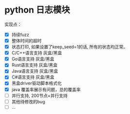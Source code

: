 # python 日志模块

实现点：

- [x] 持续fuzz
- [x] 整体时间的超时
- [x] 状态打印, 如果设置了keep_seed=1的话, 所有的状态均正常。
- [x] C/C++语言支持 灰盒/黑盒
- [x] Go语言支持 灰盒/黑盒
- [x] Rust语言支持 灰盒/黑盒
- [x] Java语言支持 灰盒/黑盒
- [x] C#语言支持 灰盒/黑盒
- [x] 黑盒driver驱动脚本格式化
- [x] java 覆盖率展示有问题，总的覆盖率
- [ ] 并行支持, 200节点+并行支持
- [ ] 其他待修改的bug
- [ ] ...
